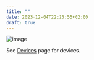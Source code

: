 ```yaml
---
title: ""
date: 2023-12-04T22:25:55+02:00
draft: true
---
```


![image](/titobox.png)

See [Devices](devices) page for devices.